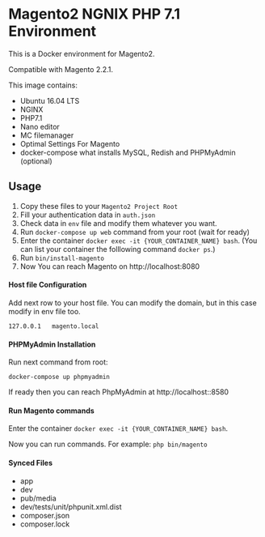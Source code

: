 # Magento2 NGNIX PHP 7.1 Environment

This is a Docker environment for Magento2.

Compatible with Magento 2.2.1.

This image contains:
 * Ubuntu 16.04 LTS
 * NGINX
 * PHP7.1
 * Nano editor
 * MC filemanager
 * Optimal Settings For Magento
 * docker-compose what installs MySQL, Redish and PHPMyAdmin (optional)

## Usage

 1. Copy these files to your `Magento2 Project Root`
 2. Fill your authentication data in `auth.json`
 3. Check data in `env` file and modify them whatever you want.
 4. Run `docker-compose up web` command from your root (wait for ready)
 5. Enter the container `docker exec -it {YOUR_CONTAINER_NAME} bash`. (You can list your container the folllowing command `docker ps`.)
 6. Run `bin/install-magento` 
 7. Now You can reach Magento on http://localhost:8080

#### Host file Configuration

Add next row to your host file. You can modify the domain, but in this case modify in env file too.

```
127.0.0.1	magento.local
```

#### PHPMyAdmin Installation

Run next command from root:

```
docker-compose up phpmyadmin
```

If ready then you can reach PhpMyAdmin at http://localhost::8580

#### Run Magento commands

Enter the container `docker exec -it {YOUR_CONTAINER_NAME} bash`.

Now you can run commands. For example: `php bin/magento`

#### Synced Files

 * app
 * dev
 * pub/media
 * dev/tests/unit/phpunit.xml.dist
 * composer.json
 * composer.lock

